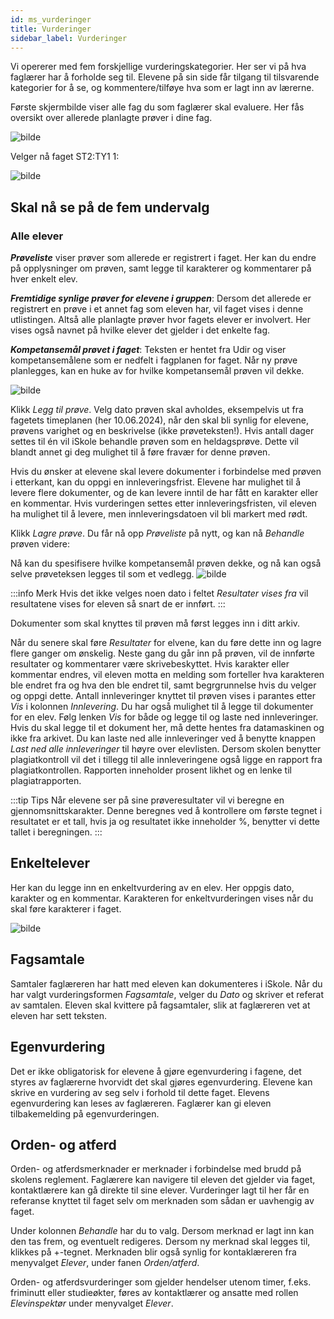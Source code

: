 ```yaml
---
id: ms_vurderinger
title: Vurderinger
sidebar_label: Vurderinger
---
```


Vi opererer med fem forskjellige vurderingskategorier. Her ser vi på hva faglærer har å forholde seg til. Elevene på sin side får tilgang til tilsvarende kategorier for å se, og kommentere/tilføye hva som er lagt inn av lærerne.

Første skjermbilde viser alle fag du som faglærer skal evaluere. Her fås oversikt over allerede planlagte prøver i dine fag. 

![bilde](https://github.com/user-attachments/assets/e7409d09-6c76-4f98-8571-f3b6d47ec6e2)

Velger nå faget ST2:TY1 1:

![bilde](https://github.com/user-attachments/assets/9777a42c-7711-4dd4-9b52-242cd24df4d8)

## Skal nå se på de fem undervalg

### Alle elever
**_Prøveliste_** viser prøver som allerede er registrert i faget. Her kan du endre på opplysninger om prøven, samt legge til karakterer og kommentarer på hver enkelt elev. 

**_Fremtidige synlige prøver for elevene i gruppen_**: Dersom det allerede er registrert en prøve i et annet fag som eleven har, vil faget vises i denne utlistingen. Altså alle planlagte prøver hvor fagets elever er involvert. Her vises også navnet på hvilke elever det gjelder i det enkelte fag.

**_Kompetansemål prøvet i faget_**: Teksten er hentet fra Udir og viser kompetansemålene som er nedfelt i fagplanen for faget. Når ny prøve planlegges, kan en huke av for hvilke kompetansemål prøven vil dekke. 


![bilde](https://github.com/BarmanHanssen/iskole/assets/80097133/7cf99e08-9560-44e0-ba95-bce77bb363e2)

Klikk _Legg til prøve_. Velg dato prøven skal avholdes, eksempelvis ut fra fagetets timeplanen (her 10.06.2024), når den skal bli synlig for elevene, prøvens varighet og en beskrivelse (ikke prøveteksten!). Hvis antall dager settes til én vil iSkole behandle prøven som en heldagsprøve. Dette vil blandt annet gi deg mulighet til å føre fravær for denne prøven. 

Hvis du ønsker at elevene skal levere dokumenter i forbindelse med prøven i etterkant, kan du oppgi en innleveringsfrist. Elevene har mulighet til å levere flere dokumenter, og de kan levere inntil de har fått en karakter eller en kommentar. Hvis vurderingen settes etter innleveringsfristen, vil eleven ha mulighet til å levere, men innleveringsdatoen vil bli markert med rødt. 

Klikk _Lagre prøve_. Du får nå opp _Prøveliste_ på nytt, og kan nå _Behandle_ prøven videre:

Nå kan du spesifisere hvilke kompetansemål prøven dekke, og nå kan også selve prøveteksen legges til som et vedlegg.
![bilde](https://github.com/BarmanHanssen/iskole/assets/80097133/fc0a13df-daac-4cf1-a841-5a60cec54987)


:::info Merk
Hvis det ikke velges noen dato i feltet _Resultater vises fra_ vil resultatene vises for eleven så snart de er innført.
:::

Dokumenter som skal knyttes til prøven må først legges inn i ditt arkiv. 

Når du senere skal føre _Resultater_ for elvene, kan du føre dette inn og lagre flere ganger om ønskelig. Neste gang du går inn på prøven, vil de innførte resultater og kommentarer være skrivebeskyttet. Hvis karakter eller kommentar endres, vil eleven motta en melding som forteller hva karakteren ble endret fra og hva den ble endret til, samt begrgrunnelse hvis du velger og oppgi dette. Antall innleveringer knyttet til prøven vises i parantes etter _Vis_ i kolonnen _Innlevering_. Du har også mulighet til å legge til dokumenter for en elev. Følg lenken _Vis_ for både og legge til og laste ned innleveringer. Hvis du skal legge til et dokument her, må dette hentes fra datamaskinen og ikke fra arkivet. Du kan laste ned alle innleveringer ved å benytte knappen _Last ned alle innleveringer_ til høyre over elevlisten. Dersom skolen benytter plagiatkontroll vil det i tillegg til alle innleveringene også ligge en rapport fra plagiatkontrollen. Rapporten inneholder prosent likhet og en lenke til plagiatrapporten.

:::tip Tips
Når elevene ser på sine prøveresultater vil vi beregne en gjennomsnittskarakter. Denne beregnes ved å kontrollere om første tegnet i resultatet er et tall, hvis ja og resultatet ikke inneholder %, benytter vi dette tallet i beregningen.
:::

## Enkeltelever
Her kan du legge inn en enkeltvurdering av en elev. Her oppgis dato, karakter og en kommentar. Karakteren for enkeltvurderingen vises når du skal føre karakterer i faget.

![bilde](https://github.com/BarmanHanssen/iskole/assets/80097133/b8e98f50-f554-4fdd-bca2-934929952530)

## Fagsamtale
Samtaler faglæreren har hatt med eleven kan dokumenteres i iSkole. Når du har valgt vurderingsformen _Fagsamtale_, velger du _Dato_ og skriver et referat av samtalen. Eleven skal kvittere på fagsamtaler, slik at faglæreren vet at eleven har sett teksten.


## Egenvurdering
Det er ikke obligatorisk for elevene å gjøre egenvurdering i fagene, det styres av faglærerne hvorvidt det skal gjøres egenvurdering. Elevene kan skrive en vurdering av seg selv i forhold til dette faget. Elevens egenvurdering kan leses av faglæreren. Faglærer kan gi eleven tilbakemelding på egenvurderingen.

## Orden- og atferd
Orden- og atferdsmerknader er merknader i forbindelse med brudd på skolens reglement. Faglærere kan navigere til eleven det gjelder via faget, kontaktlærere kan gå direkte til sine elever. Vurderinger lagt til her får en referanse knyttet til faget selv om merknaden som sådan er uavhengig av faget.

Under kolonnen _Behandle_ har du to valg. Dersom merknad er lagt inn kan den tas frem, og eventuelt redigeres. Dersom ny merknad skal legges til, klikkes på +-tegnet.
Merknaden blir også synlig for kontaklæreren fra menyvalget _Elever_, under fanen _Orden/atferd_. 

Orden- og atferdsvurderinger som gjelder hendelser utenom timer, f.eks. friminutt eller studieøkter, føres av kontaktlærer og ansatte med rollen _Elevinspektør_ under menyvalget _Elever_.
